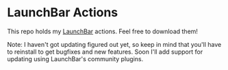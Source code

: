 # LaunchBar Actions

This repo holds my [LaunchBar](https://www.obdev.at/products/launchbar/index.html) actions. Feel free to download them!

Note: I haven't got updating figured out yet, so keep in mind that you'll have to reinstall to get bugfixes and new features. Soon I'll add support for updating using LaunchBar's community plugins.
